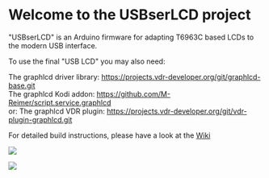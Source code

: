 # Welcome to the USBserLCD project

"USBserLCD" is an Arduino firmware for adapting T6963C based LCDs to the modern USB interface.

To use the final "USB LCD" you may also need:

The graphlcd driver library: https://projects.vdr-developer.org/git/graphlcd-base.git  
The graphlcd Kodi addon: https://github.com/M-Reimer/script.service.graphlcd  
or: The graphlcd VDR plugin: https://projects.vdr-developer.org/git/vdr-plugin-graphlcd.git

For detailed build instructions, please have a look at the [Wiki](https://github.com/M-Reimer/usbserlcd/wiki)

![](https://raw.githubusercontent.com/wiki/M-Reimer/usbserlcd/images/lcd-wiring.jpg)

![](https://raw.githubusercontent.com/wiki/M-Reimer/usbserlcd/images/lcd-front.jpg)
